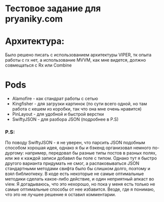 # Тестовое задание для pryaniky.com

# Архитектура:
Было решено писать с использованием архитектуры VIPER, тк опыта работы с rx нет, а использование MVVM, как мне видется, должно совмещаться с Rx или Combine

# Pods
* Alamofire - как стандрат работы с сетью
* Kingfisher - для загрузки картинок (по сути всего одной, но там работа с кешем из коробки, так что она мне очень нравится)
* PinLayout - для удобной и быстрой верстки
* SwiftyJSON - для разбора JSON (подробнее в P.S)


### P.S:
По поводу SwiftyJSON - я не уверен, что парсить JSON подобным способом хорошая идея, однако я бы и бэкенд организовал немного по-дургому: например, передовал бы разные типы постов в разных полях, или же к каждой записи добавил бы поле с типом. Однако тут я быстро другого варианта придумать не смог, а распаковываться JSON стандартными методами свифта было бы слишком долго, поэтому и взял библиоткеку.
В коде есть некоторые не самые оптимальные методики сделать какое-либо действие, и один неприятный апкаст во view. Я догадываюсь, что это нехорошо, но пока у меня есть только не самые оптимальные способы от нее избавится. Везде, где я понимаю, что это не лучшее решение я оставил комментарии.
